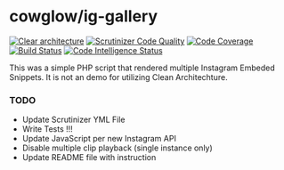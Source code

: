 # cowglow/ig-gallery
[![Clear architecture][clear-architecture-image]][clear-architecture-url]
[![Scrutinizer Code Quality](https://scrutinizer-ci.com/g/cowglow/ig-gallery/badges/quality-score.png?b=master)](https://scrutinizer-ci.com/g/cowglow/ig-gallery/?branch=master)
[![Code Coverage](https://scrutinizer-ci.com/g/cowglow/ig-gallery/badges/coverage.png?b=master)](https://scrutinizer-ci.com/g/cowglow/ig-gallery/?branch=master)
[![Build Status](https://scrutinizer-ci.com/g/cowglow/ig-gallery/badges/build.png?b=master)](https://scrutinizer-ci.com/g/cowglow/ig-gallery/build-status/master)
[![Code Intelligence Status](https://scrutinizer-ci.com/g/cowglow/ig-gallery/badges/code-intelligence.svg?b=master)](https://scrutinizer-ci.com/code-intelligence)

This was a simple PHP script that rendered multiple Instagram Embeded Snippets. It is not an demo for utilizing Clean Architechture.

### TODO
- Update Scrutinizer YML File
- Write Tests !!!
- Update JavaScript per new Instagram API
- Disable multiple clip playback (single instance only)
- Update README file with instruction


[clear-architecture-image]: https://img.shields.io/badge/Clear%20Architecture-%E2%9C%94-brightgreen.svg
[clear-architecture-url]: https://github.com/jkphl/clear-architecture
